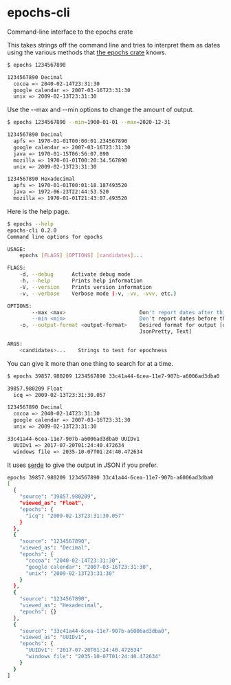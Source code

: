 # epochs-cli
Command-line interface to the epochs crate

This takes strings off the command line and tries to interpret them as
dates using the various methods that [the epochs
crate](https://crates.io/crates/epochs) knows.

```bash
$ epochs 1234567890

1234567890 Decimal
  cocoa => 2040-02-14T23:31:30
  google calendar => 2007-03-16T23:31:30
  unix => 2009-02-13T23:31:30

```

Use the --max and --min options to change the amount of output.

```bash
$ epochs 1234567890 --min=1900-01-01 --max=2020-12-31

1234567890 Decimal
  apfs => 1970-01-01T00:00:01.234567890
  google calendar => 2007-03-16T23:31:30
  java => 1970-01-15T06:56:07.890
  mozilla => 1970-01-01T00:20:34.567890
  unix => 2009-02-13T23:31:30

1234567890 Hexadecimal
  apfs => 1970-01-01T00:01:18.187493520
  java => 1972-06-23T22:44:53.520
  mozilla => 1970-01-01T21:43:07.493520
```
Here is the help page.

```bash
$ epochs --help
epochs-cli 0.2.0
Command line options for epochs

USAGE:
    epochs [FLAGS] [OPTIONS] [candidates]...

FLAGS:
    -d, --debug      Activate debug mode
    -h, --help       Prints help information
    -V, --version    Prints version information
    -v, --verbose    Verbose mode (-v, -vv, -vvv, etc.)

OPTIONS:
        --max <max>                        Don't report dates after this [default: 2100-12-31]
        --min <min>                        Don't report dates before this [default: 2000-01-01]
    -o, --output-format <output-format>    Desired format for output [default: text]  [possible values: JSON,
                                           JsonPretty, Text]

ARGS:
    <candidates>...    Strings to test for epochness
```

You can give it more than one thing to search for at a time.

```bash
$ epochs 39857.980209 1234567890 33c41a44-6cea-11e7-907b-a6006ad3dba0 

39857.980209 Float
  icq => 2009-02-13T23:31:30.057

1234567890 Decimal
  cocoa => 2040-02-14T23:31:30
  google calendar => 2007-03-16T23:31:30
  unix => 2009-02-13T23:31:30

33c41a44-6cea-11e7-907b-a6006ad3dba0 UUIDv1
  UUIDv1 => 2017-07-20T01:24:40.472634
  windows file => 2035-10-07T01:24:40.472634
```

It uses [serde](https://crates.io/crates/serde) to give the output in
JSON if you prefer.

```bash
epochs 39857.980209 1234567890 33c41a44-6cea-11e7-907b-a6006ad3dba0
[
  {
    "source": "39857.980209",
    "viewed_as": "Float",
    "epochs": {
      "icq": "2009-02-13T23:31:30.057"
    }
  },
  {
    "source": "1234567890",
    "viewed_as": "Decimal",
    "epochs": {
      "cocoa": "2040-02-14T23:31:30",
      "google calendar": "2007-03-16T23:31:30",
      "unix": "2009-02-13T23:31:30"
    }
  },
  {
    "source": "1234567890",
    "viewed_as": "Hexadecimal",
    "epochs": {}
  },
  {
    "source": "33c41a44-6cea-11e7-907b-a6006ad3dba0",
    "viewed_as": "UUIDv1",
    "epochs": {
      "UUIDv1": "2017-07-20T01:24:40.472634"
      "windows file": "2035-10-07T01:24:40.472634"
    }
  }
]
```

